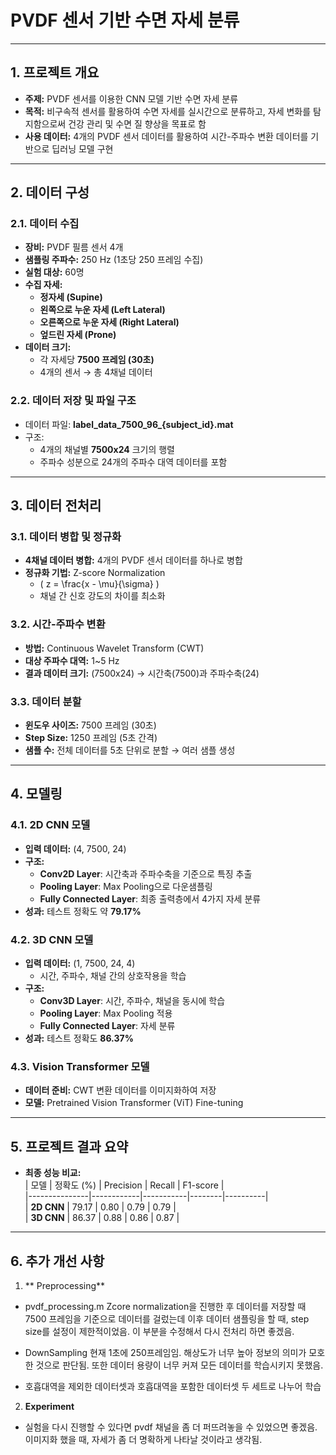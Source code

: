 # **PVDF 센서 기반 수면 자세 분류**

---

## **1. 프로젝트 개요**  
- **주제:** PVDF 센서를 이용한 CNN 모델 기반 수면 자세 분류  
- **목적:** 비구속적 센서를 활용하여 수면 자세를 실시간으로 분류하고, 자세 변화를 탐지함으로써 건강 관리 및 수면 질 향상을 목표로 함  
- **사용 데이터:** 4개의 PVDF 센서 데이터를 활용하여 시간-주파수 변환 데이터를 기반으로 딥러닝 모델 구현  

---

## **2. 데이터 구성**  

### **2.1. 데이터 수집**  
- **장비:** PVDF 필름 센서 4개  
- **샘플링 주파수:** 250 Hz (1초당 250 프레임 수집)  
- **실험 대상:** 60명 
- **수집 자세:**  
   - **정자세 (Supine)**  
   - **왼쪽으로 누운 자세 (Left Lateral)**  
   - **오른쪽으로 누운 자세 (Right Lateral)**  
   - **엎드린 자세 (Prone)**  
- **데이터 크기:**  
   - 각 자세당 **7500 프레임 (30초)**  
   - 4개의 센서 → 총 4채널 데이터  

### **2.2. 데이터 저장 및 파일 구조**  
- 데이터 파일: **label_data_7500_96_{subject_id}.mat**  
- 구조:  
   - 4개의 채널별 **7500x24** 크기의 행렬  
   - 주파수 성분으로 24개의 주파수 대역 데이터를 포함  

---

## **3. 데이터 전처리**  

### **3.1. 데이터 병합 및 정규화**  
- **4채널 데이터 병합:** 4개의 PVDF 센서 데이터를 하나로 병합  
- **정규화 기법:** Z-score Normalization  
   -  \( z = \frac{x - \mu}{\sigma} \)  
   - 채널 간 신호 강도의 차이를 최소화  

### **3.2. 시간-주파수 변환**  
- **방법:** Continuous Wavelet Transform (CWT)  
- **대상 주파수 대역:** 1~5 Hz  
- **결과 데이터 크기:** (7500x24) → 시간축(7500)과 주파수축(24)  

### **3.3. 데이터 분할**  
- **윈도우 사이즈:** 7500 프레임 (30초)  
- **Step Size:** 1250 프레임 (5초 간격)  
- **샘플 수:** 전체 데이터를 5초 단위로 분할 → 여러 샘플 생성  

---

## **4. 모델링**  

### **4.1. 2D CNN 모델**  
- **입력 데이터:** (4, 7500, 24)  
- **구조:**  
   - **Conv2D Layer**: 시간축과 주파수축을 기준으로 특징 추출  
   - **Pooling Layer**: Max Pooling으로 다운샘플링  
   - **Fully Connected Layer**: 최종 출력층에서 4가지 자세 분류  
- **성과:** 테스트 정확도 약 **79.17%**

### **4.2. 3D CNN 모델**  
- **입력 데이터:** (1, 7500, 24, 4)  
   - 시간, 주파수, 채널 간의 상호작용을 학습  
- **구조:**  
   - **Conv3D Layer**: 시간, 주파수, 채널을 동시에 학습  
   - **Pooling Layer**: Max Pooling 적용  
   - **Fully Connected Layer**: 자세 분류  
- **성과:** 테스트 정확도 **86.37%**  

### **4.3. Vision Transformer 모델**  
- **데이터 준비:** CWT 변환 데이터를 이미지화하여 저장  
- **모델:** Pretrained Vision Transformer (ViT) Fine-tuning  

---

## **5. 프로젝트 결과 요약**  
- **최종 성능 비교:**  
   | 모델          | 정확도 (%) | Precision | Recall | F1-score |  
   |---------------|------------|-----------|--------|----------|  
   | **2D CNN**    | 79.17      | 0.80      | 0.79   | 0.79     |  
   | **3D CNN**    | 86.37      | 0.88      | 0.86   | 0.87     |  

---

## **6. 추가 개선 사항**
1. ** Preprocessing**
- pvdf_processing.m
 Zcore normalization을 진행한 후 데이터를 저장할 때 7500 프레임을 기준으로 데이터를 걸렀는데 이후 데이터 샘플링을 할 때, step size를 설정이 제한적이었음. 이 부분을 수정해서 다시 전처리 하면 좋겠음.
- DownSampling
현재 1초에 250프레임임. 해상도가 너무 높아 정보의 의미가 모호한 것으로 판단됨. 또한 데이터 용량이 너무 커져 모든 데이터를 학습시키지 못했음.

- 호흡대역을 제외한 데이터셋과 호흡대역을 포함한 데이터셋 두 세트로 나누어 학습

2. **Experiment**
- 실험을 다시 진행할 수 있다면 pvdf 채널을 좀 더 퍼뜨려놓을 수 있었으면 좋겠음. 이미지화 했을 때, 자세가 좀 더 명확하게 나타날 것이라고 생각됨.

